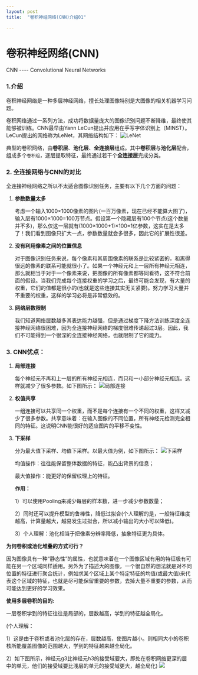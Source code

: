 ```yaml
---
layout: post
title:  "卷积神经网络(CNN)介绍01"

---
```


# 卷积神经网络(CNN)

CNN ---- Convolutional Neural Networks


### 1.介绍

卷积神经网络是一种多层神经网络，擅长处理图像特别是大图像的相关机器学习问题。

卷积网络通过一系列方法，成功将数据量庞大的图像识别问题不断降维，最终使其能够被训练。CNN最早由Yann LeCun提出并应用在手写字体识别上（MINST）。LeCun提出的网络称为LeNet，其网络结构如下：
![LeNet]({{site.url}}/images/CNN/frame.jpg)


典型的卷积网络，由**卷积层**、**池化层**、**全连接层**组成。其中**卷积层**与**池化层**配合，组成多个`卷积组`，逐层提取特征，最终通过若干个**全连接层**完成分类。


### 2. 全连接网络与CNN的对比

全连接神经网络之所以不太适合图像识别任务，主要有以下几个方面的问题：

1. **参数数量太多** 

   考虑一个输入1000×1000像素的图片(一百万像素，现在已经不能算大图了)，输入层有1000×1000=100万节点。假设第一个隐藏层有100个节点(这个数量并不多)，那么仅这一层就有(1000×1000+1)×100=1亿参数，这实在是太多了！我们看到图像只扩大一点，参数数量就会多很多，因此它的扩展性很差。

2. **没有利用像素之间的位置信息**

   对于图像识别任务来说，每个像素和其周围像素的联系是比较紧密的，和离得很远的像素的联系可能就很小了。如果一个神经元和上一层所有神经元相连，那么就相当于对于一个像素来说，把图像的所有像素都等同看待，这不符合前面的假设。当我们完成每个连接权重的学习之后，最终可能会发现，有大量的权重，它们的值都是很小的(也就是这些连接其实无关紧要)。努力学习大量并不重要的权重，这样的学习必将是非常低效的。

3. **网络层数限制**

   我们知道网络层数越多其表达能力越强，但是通过梯度下降方法训练深度全连接神经网络很困难，因为全连接神经网络的梯度很难传递超过3层。因此，我们不可能得到一个很深的全连接神经网络，也就限制了它的能力。


### 3. CNN优点：

1. **局部连接** 

   每个神经元不再和上一层的所有神经元相连，而只和一小部分神经元相连。这样就减少了很多参数。如下图所示：
   ![局部连接]({{site.url}}/images/CNN/jubu.jpg)

2. **权值共享** 

   一组连接可以共享同一个权重，而不是每个连接有一个不同的权重，这样又减少了很多参数。共享意味着：在输入图像的不同位置，所有神经元检测完全相同的特征。这说明CNN能很好的适应图片的平移不变性。

3. **下采样** 

   分为最大值下采样、均值下采样。以最大值为例，如下图所示：
   ![下采样]({{site.url}}/images/CNN/pool.png)

   均值操作：往往能保留整体数据的特征，能凸出背景的信息；

   最大值操作：能更好的保留纹理上的特征。



   **作用：**

   1）可以使用Pooling来减少每层的样本数，进一步减少参数数量；

   2）同时还可以提升模型的鲁棒性，降低过拟合(个人理解的是，一般特征维度越高，计算量越大，越易发生过拟合，所以减小输出的大小可以降低)。

   3）个人理解：池化相当于把像素分辨率降低，抽象特征更为具体。

**为何卷积或池化堆叠的方式可行？**

因为图像具有一种“静态性”的属性，也就意味着在一个图像区域有用的特征极有可能在另一个区域同样适用。另外为了描述大的图像，一个很自然的想法就是对不同位置的特征进行聚合统计，例如求某个区域上某个特定特征的均值(或最大值)来代表这个区域的特征，也就是尽可能保留重要的参数，去掉大量不重要的参数，从而可能达到更好的学习效果。

**使用多层卷积的目的:**

一层卷积学到的特征往往是局部的，层数越高，学到的特征越全局化。

(个人理解：

1）这是由于卷积或者池化层的存在，层数越高，使图片越小。则相同大小的卷积核所能覆盖图像的范围越大，学到的特征越来越全局化。

2）如下图所示，神经元g3比神经元h3的接受域要大，即处在卷积网络更深的层中的单元，他们的接受域要比浅层的单元的接受域更大，越全局化)
![]({{site.url}}/images/CNN/cnn.png)

